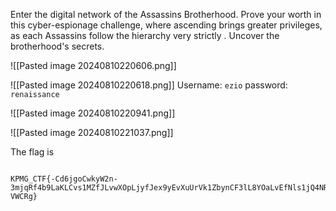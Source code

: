 
Enter the digital network of the Assassins Brotherhood. Prove your worth in this cyber-espionage challenge, where ascending brings greater privileges, as each Assassins follow the hierarchy very strictly . Uncover the brotherhood's secrets.



![[Pasted image 20240810220606.png]]

![[Pasted image 20240810220618.png]]
Username: `ezio`
password: `renaissance`

![[Pasted image 20240810220941.png]]

![[Pasted image 20240810221037.png]]

The flag is 
```text

KPMG_CTF{-Cd6jgoCwkyW2n-3mjqRf4b9LaKLCvs1MZfJLvwXOpLjyfJex9yEvXuUrVk1ZbynCF3lL8YOaLvEfNls1jQ4NRJaro9HZhL0tf-VWCRg}

```


